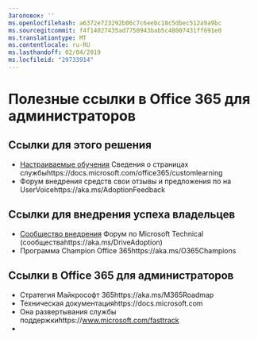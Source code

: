```yaml
---
Заголовок: ''
ms.openlocfilehash: a6372e723292b06c7c6eebc18c5dbec512a9a9bc
ms.sourcegitcommit: f4f14027435ad7750943bab5c48007431ff691e0
ms.translationtype: MT
ms.contentlocale: ru-RU
ms.lasthandoff: 02/04/2019
ms.locfileid: "29733914"
---
```

# <a name="helpful-links-for-office-365-administrators"></a>Полезные ссылки в Office 365 для администраторов

## <a name="links-for-this-solution"></a>Ссылки для этого решения

- [Настраиваемые обучения](https://docs.microsoft.com/office365/customlearning) Сведения о страницах службыhttps://docs.microsoft.com/office365/customlearning
- Форум внедрения средств свои отзывы и предложения по на UserVoicehttps://aka.ms/AdoptionFeedback 

## <a name="links-for-adoption-success-owners"></a>Ссылки для внедрения успеха владельцев
- [Сообщество внедрения](https://aka.ms/DriveAdoption) Форум по Microsoft Technical (сообществаhttps://aka.ms/DriveAdoption)
- Программа Champion Office 365https://aka.ms/O365Champions 

## <a name="links-for-office-365-administrators"></a>Ссылки в Office 365 для администраторов
- Стратегия Майкрософт 365https://aka.ms/M365Roadmap
- Техническая документацияhttps://docs.microsoft.com
- Она развертывания службы поддержкиhttps://www.microsoft.com/fasttrack
- 

